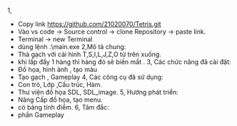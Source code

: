 1, 
- Copy link https://github.com/21020070/Tetris.git 
- Vào vs code -> Source control -> clone Repository -> paste link.
- Terminal -> new Terminal 
- dùng lệnh .\main.exe
2,Mô tả chung:
- Thả gạch với cái hình T,S,I,L,J,Z,O từ trên xuống.
- khi lấp đầy 1 hàng thì hàng đó sẽ biến mất .
3, Các chức năng đã cài đặt:
- Đồ họa, hình ảnh , tạo màu
- Tạo gạch , Gameplay
4, Các công cụ đã sử dụng:
- Con trỏ, Lớp ,Cấu trúc, Hàm.
- Thư viện đồ họa SDL, SDL_image.
5, Hướng phát triển:
- Nâng Cấp đồ họa, tạo menu.
- có bảng tính điểm.
6, Tâm đắc:
- phần Gameplay


